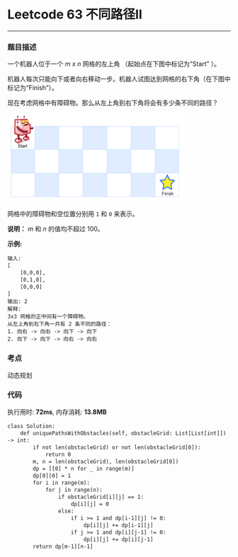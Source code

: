 # Leetcode 63 不同路径II
***
### 题目描述

一个机器人位于一个 *m x n* 网格的左上角 （起始点在下图中标记为“Start” ）。

机器人每次只能向下或者向右移动一步。机器人试图达到网格的右下角（在下图中标记为“Finish”）。

现在考虑网格中有障碍物。那么从左上角到右下角将会有多少条不同的路径？

<img src="images/63.png" width='400' height='200'>

网格中的障碍物和空位置分别用 `1` 和 `0` 来表示。

**说明：** *m* 和 *n* 的值均不超过 100。

**示例:**

	输入:
    [
        [0,0,0],
        [0,1,0],
        [0,0,0]
	]
	输出: 2
	解释:
	3x3 网格的正中间有一个障碍物。
	从左上角到右下角一共有 2 条不同的路径：
	1. 向右 -> 向右 -> 向下 -> 向下
	2. 向下 -> 向下 -> 向右 -> 向右



### 考点

动态规划


### 代码
执行用时: **72ms**, 内存消耗: **13.8MB**

```
class Solution:
    def uniquePathsWithObstacles(self, obstacleGrid: List[List[int]]) -> int:
        if not len(obstacleGrid) or not len(obstacleGrid[0]):
            return 0       
        m, n = len(obstacleGrid), len(obstacleGrid[0])
        dp = [[0] * n for _ in range(m)]
        dp[0][0] = 1 
        for i in range(m):
            for j in range(n):
                if obstacleGrid[i][j] == 1:
                    dp[i][j] = 0
                else:
                    if i >= 1 and dp[i-1][j] != 0:
                        dp[i][j] += dp[i-1][j]
                    if j >= 1 and dp[i][j-1] != 0:
                        dp[i][j] += dp[i][j-1]
        return dp[m-1][n-1]
```


